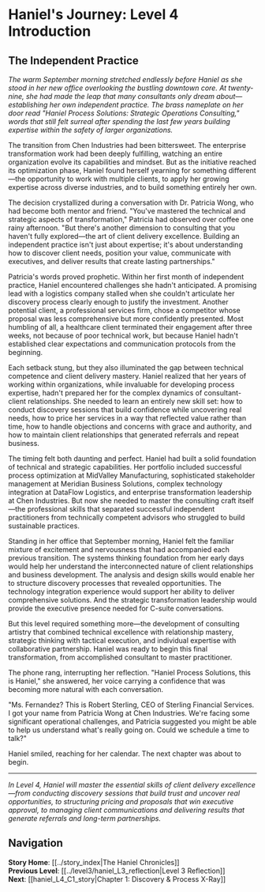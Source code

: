 # Haniel's Journey: Level 4 Introduction
## The Independent Practice

*The warm September morning stretched endlessly before Haniel as she stood in her new office overlooking the bustling downtown core. At twenty-nine, she had made the leap that many consultants only dream about—establishing her own independent practice. The brass nameplate on her door read "Haniel Process Solutions: Strategic Operations Consulting," words that still felt surreal after spending the last few years building expertise within the safety of larger organizations.*

The transition from Chen Industries had been bittersweet. The enterprise transformation work had been deeply fulfilling, watching an entire organization evolve its capabilities and mindset. But as the initiative reached its optimization phase, Haniel found herself yearning for something different—the opportunity to work with multiple clients, to apply her growing expertise across diverse industries, and to build something entirely her own.

The decision crystallized during a conversation with Dr. Patricia Wong, who had become both mentor and friend. "You've mastered the technical and strategic aspects of transformation," Patricia had observed over coffee one rainy afternoon. "But there's another dimension to consulting that you haven't fully explored—the art of client delivery excellence. Building an independent practice isn't just about expertise; it's about understanding how to discover client needs, position your value, communicate with executives, and deliver results that create lasting partnerships."

Patricia's words proved prophetic. Within her first month of independent practice, Haniel encountered challenges she hadn't anticipated. A promising lead with a logistics company stalled when she couldn't articulate her discovery process clearly enough to justify the investment. Another potential client, a professional services firm, chose a competitor whose proposal was less comprehensive but more confidently presented. Most humbling of all, a healthcare client terminated their engagement after three weeks, not because of poor technical work, but because Haniel hadn't established clear expectations and communication protocols from the beginning.

Each setback stung, but they also illuminated the gap between technical competence and client delivery mastery. Haniel realized that her years of working within organizations, while invaluable for developing process expertise, hadn't prepared her for the complex dynamics of consultant-client relationships. She needed to learn an entirely new skill set: how to conduct discovery sessions that build confidence while uncovering real needs, how to price her services in a way that reflected value rather than time, how to handle objections and concerns with grace and authority, and how to maintain client relationships that generated referrals and repeat business.

The timing felt both daunting and perfect. Haniel had built a solid foundation of technical and strategic capabilities. Her portfolio included successful process optimization at MidValley Manufacturing, sophisticated stakeholder management at Meridian Business Solutions, complex technology integration at DataFlow Logistics, and enterprise transformation leadership at Chen Industries. But now she needed to master the consulting craft itself—the professional skills that separated successful independent practitioners from technically competent advisors who struggled to build sustainable practices.

Standing in her office that September morning, Haniel felt the familiar mixture of excitement and nervousness that had accompanied each previous transition. The systems thinking foundation from her early days would help her understand the interconnected nature of client relationships and business development. The analysis and design skills would enable her to structure discovery processes that revealed opportunities. The technology integration experience would support her ability to deliver comprehensive solutions. And the strategic transformation leadership would provide the executive presence needed for C-suite conversations.

But this level required something more—the development of consulting artistry that combined technical excellence with relationship mastery, strategic thinking with tactical execution, and individual expertise with collaborative partnership. Haniel was ready to begin this final transformation, from accomplished consultant to master practitioner.

The phone rang, interrupting her reflection. "Haniel Process Solutions, this is Haniel," she answered, her voice carrying a confidence that was becoming more natural with each conversation.

"Ms. Fernandez? This is Robert Sterling, CEO of Sterling Financial Services. I got your name from Patricia Wong at Chen Industries. We're facing some significant operational challenges, and Patricia suggested you might be able to help us understand what's really going on. Could we schedule a time to talk?"

Haniel smiled, reaching for her calendar. The next chapter was about to begin.

---

*In Level 4, Haniel will master the essential skills of client delivery excellence—from conducting discovery sessions that build trust and uncover real opportunities, to structuring pricing and proposals that win executive approval, to managing client communications and delivering results that generate referrals and long-term partnerships.*

## Navigation
**Story Home**: [[../story_index|The Haniel Chronicles]]  
**Previous Level**: [[../level3/haniel_L3_reflection|Level 3 Reflection]]  
**Next**: [[haniel_L4_C1_story|Chapter 1: Discovery & Process X-Ray]]